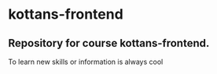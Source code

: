 # kottans-frontend
## Repository for course kottans-frontend.
To learn new skills or information is always cool
